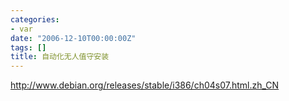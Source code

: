 ```yaml
---
categories:
- var
date: "2006-12-10T00:00:00Z"
tags: []
title: 自动化无人值守安装
---
```


http://www.debian.org/releases/stable/i386/ch04s07.html.zh_CN
